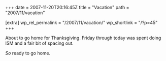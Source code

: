 +++
date = 2007-11-20T20:16:45Z
title = "Vacation"
path = "2007/11/vacation"

[extra]
wp_rel_permalink = "/2007/11/vacation/"
wp_shortlink = "/?p=45"
+++

About to go home for Thanksgiving. Friday through today was spent doing ISM
and a fair bit of spacing out.

_So_ ready to go home.

